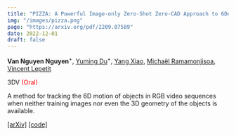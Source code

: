 ```yaml
---
title: "PIZZA: A Powerful Image-only Zero-Shot Zero-CAD Approach to 6DoF Tracking"
img: "/images/pizza.png"
page: "https://arxiv.org/pdf/2209.07589"
date: 2022-12-01
draft: false
---
```

**Van Nguyen Nguyen**<sup>+</sup>, [Yuming Du](https://dulucas.github.io/Homepage/)<sup>+</sup>, [Yang Xiao](https://youngxiao13.github.io/), [Michaël Ramamonjisoa](https://michaelramamonjisoa.github.io/), [Vincent Lepetit](https://vincentlepetit.github.io/)

3DV <span style="color:red;">(Oral)</span>  

A method for tracking the 6D motion of objects in RGB video sequences when neither training images nor even the 3D geometry of the objects is available.

[[arXiv]](https://arxiv.org/pdf/2209.07589)   [[code]](https://github.com/nv-nguyen/pizza)